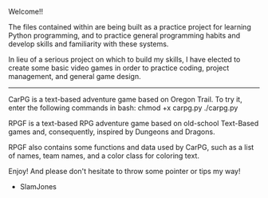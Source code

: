 Welcome!!

The files contained within are being built as a practice project
for learning Python programming, and to practice general 
programming habits and develop skills and familiarity with these systems.

In lieu of a serious project on which to build my skills, I have elected
to create some basic video games in order to practice coding, project
management, and general game design.

----- ----- ----- ----- -----

CarPG is a text-based adventure game based on Oregon Trail.  To try it,
enter the following commands in bash:
  chmod +x carpg.py
  ./carpg.py

RPGF is a text-based RPG adventure game based on old-school
Text-Based games and, consequently, inspired by Dungeons and Dragons.

RPGF also contains some functions and data used by CarPG, such as
a list of names, team names, and a color class for coloring text.


Enjoy!  And please don't hesitate to throw some pointer or tips my way!

- SlamJones
